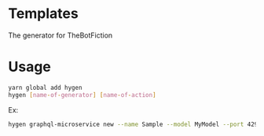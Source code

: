 # Templates
The generator for TheBotFiction

# Usage
```bash
yarn global add hygen
hygen [name-of-generator] [name-of-action]
```
Ex:
```bash
hygen graphql-microservice new --name Sample --model MyModel --port 42999
```